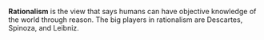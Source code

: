 **Rationalism** is the view that says humans can have objective knowledge of the world through reason. The big players in rationalism are Descartes, Spinoza, and Leibniz.
